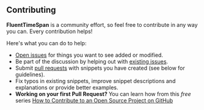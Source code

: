 ## Contributing

**FluentTimeSpan** is a community effort, so feel free to contribute in any way you can. Every contribution helps!

Here's what you can do to help:

- [Open issues](https://github.com/conplementAG/FluentTimeSpan/issues/new) for things you want to see added or modified.
- Be part of the discussion by helping out with [existing issues](https://github.com/conplementAG/FluentTimeSpan/issues).
- Submit [pull requests](https://github.com/conplementAG/FluentTimeSpan/pulls) with snippets you have created (see below for guidelines).
- Fix typos in existing snippets, improve snippet descriptions and explanations or provide better examples.
- **Working on your first Pull Request?** You can learn how from this *free* series [How to Contribute to an Open Source Project on GitHub](https://egghead.io/series/how-to-contribute-to-an-open-source-project-on-github)

